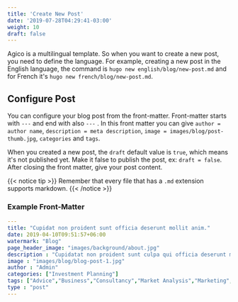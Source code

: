 ```yaml
---
title: 'Create New Post'
date: '2019-07-28T04:29:41-03:00'
weight: 10
draft: false
---
```


Agico is a multilingual template. So when you want to create a new post, you need to define the language. For example, creating a new post in the English language, the command is `hugo new english/blog/new-post.md` and for French it's `hugo new french/blog/new-post.md`.

## Configure Post

You can configure your blog post from the front-matter. Front-matter starts with `---` and end with also `---` . In this front matter you can give `author = author name`, `description = meta description`, `image = images/blog/post-thumb.jpg`, `categories` and `tags`.

When you created a new post, the `draft` default value is `true`, which means it's not published yet. Make it false to publish the post, ex: `draft = false`.
After closing the front matter, give your post content. 

{{< notice tip >}}
Remember that every file that has a `.md` extension supports markdown.
{{< /notice >}}

### Example Front-Matter

```yml
---
title: "Cupidat non proident sunt officia deserunt mollit anim."
date: 2019-04-10T09:51:57+06:00
watermark: "Blog" 
page_header_image: "images/background/about.jpg"
description : "Cupidatat non proident sunt culpa qui officia deserunt mollit <br> anim idest laborum sed ut perspiciatis."
image : "images/blog/blog-post-1.jpg"
author : "Admin"
categories: ["Investment Planning"]
tags: ["Advice","Business","Consultancy","Market Analysis","Marketing","Finance"]
type : "post"
---
```